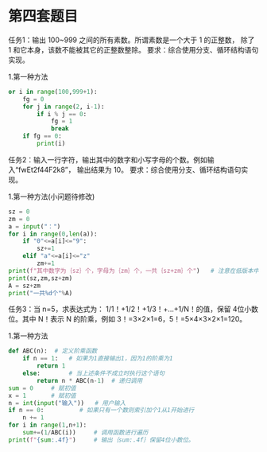 # 第四套题目
任务1：输出 100~999 之间的所有素数。所谓素数是一个大于 1 的正整数， 除了 1 和它本身，该数不能被其它的正整数整除。
要求：综合使用分支、循环结构语句实现。

1.第一种方法
```python
or i in range(100,999+1):
    fg = 0
    for j in range(2, i-1):
        if i % j == 0:
            fg = 1
            break
    if fg == 0:
        print(i)
```
任务2：输入一行字符，输出其中的数字和小写字母的个数。例如输入“fwEt2f44F2k8”， 输出结果为 10。
要求：综合使用分支、循环结构语句实现。

1.第一种方法(小问题待修改)
```python
sz = 0
zm = 0
a = input("：")
for i in range(0,len(a)):
    if "0"<=a[i]<="9":
        sz+=1
    elif "a"<=a[i]<="z"
        zm+=1
print(f"其中数字为｛sz｝个，字母为｛zm｝个，一共｛sz+zm｝个")   # 注意在低版本中不适用print(f"{}")
print(sz,zm,sz+zm)
A = sz+zm
print("一共%d个"%A)
```
任务3：当 n=5，求表达式为： 1/1！+1/2！+1/3！+…+1/N！的值，保留 4位小数位。其中 N！表示 N 的阶乘，例如 3！=3×2×1=6，5！=5×4×3×2×1=120。

1.第一种方法
```python
def ABC(n):  # 定义阶乘函数
    if n == 1:   # 如果为1直接输出1，因为1的阶乘为1
        return 1
    else:        # 当上述条件不成立时执行这个语句
        return n * ABC(n-1)  # 递归调用
sum = 0     # 赋初值
x = 1       # 赋初值
n = int(input("输入"))   # 用户输入
if n == 0:          # 如果只有一个数则索引加个1从1开始进行
    n += 1
for i in range(1,n+1):
    sum+=(1/ABC(i))     # 调用函数进行遍历
print(f"{sum:.4f}")     # 输出｛sum:.4f｝保留4位小数位。
```
